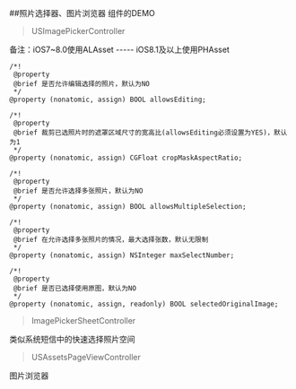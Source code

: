 ##照片选择器、图片浏览器 组件的DEMO

>USImagePickerController 

备注：iOS7~8.0使用ALAsset ----- iOS8.1及以上使用PHAsset

```objc
/*!
 @property
 @brief 是否允许编辑选择的照片，默认为NO
 */
@property (nonatomic, assign) BOOL allowsEditing;

/*!
 @property
 @brief 裁剪已选照片时的遮罩区域尺寸的宽高比(allowsEditing必须设置为YES)，默认为1
 */
@property (nonatomic, assign) CGFloat cropMaskAspectRatio;

/*!
 @property
 @brief 是否允许选择多张照片，默认为NO
 */
@property (nonatomic, assign) BOOL allowsMultipleSelection;

/*!
 @property
 @brief 在允许选择多张照片的情况，最大选择张数，默认无限制
 */
@property (nonatomic, assign) NSInteger maxSelectNumber;

/*!
 @property
 @brief 是否已选择使用原图，默认为NO
 */
@property (nonatomic, assign, readonly) BOOL selectedOriginalImage;
```

>ImagePickerSheetController

类似系统短信中的快速选择照片空间


>USAssetsPageViewController

图片浏览器

